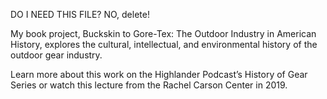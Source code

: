 DO I NEED THIS FILE? NO, delete!

My book project, Buckskin to Gore-Tex: The Outdoor Industry in American History, explores the cultural, intellectual, and environmental history of the outdoor gear industry.

Learn more about this work on the Highlander Podcast’s History of Gear Series or watch this lecture from the Rachel Carson Center in 2019. 